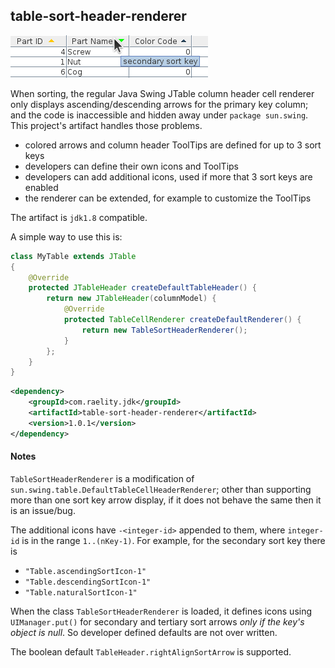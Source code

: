 ## table-sort-header-renderer

![multi-key-header-with-tooltip](images/multi-key-header-with-tooltip.png)

When sorting, the regular Java Swing JTable column header cell renderer only displays ascending/descending arrows for the primary key column; and the code is inaccessible and hidden away under `package sun.swing`. This project's artifact handles those problems.
- colored arrows and column header ToolTips are defined for up to 3 sort keys
- developers can define their own icons and ToolTips
- developers can add additional icons, used if more that 3 sort keys are enabled
- the renderer can be extended, for example to customize the ToolTips

The artifact is `jdk1.8` compatible.

A simple way to use this is:
```java
class MyTable extends JTable
{
    @Override
    protected JTableHeader createDefaultTableHeader() {
        return new JTableHeader(columnModel) {
            @Override
            protected TableCellRenderer createDefaultRenderer() {
                return new TableSortHeaderRenderer();
            }
        };
    }
}
```
```xml
<dependency>
    <groupId>com.raelity.jdk</groupId>
    <artifactId>table-sort-header-renderer</artifactId>
    <version>1.0.1</version>
</dependency>
```

#### Notes

`TableSortHeaderRenderer` is a modification of `sun.swing.table.DefaultTableCellHeaderRenderer`; other than supporting more than one sort key arrow display, if it does not behave the same then it is an issue/bug.

The additional icons have `-<integer-id>` appended to them, where `integer-id` is in the range `1..(nKey-1)`. For example, for the secondary sort key there is
- `"Table.ascendingSortIcon-1"`
- `"Table.descendingSortIcon-1"`
- `"Table.naturalSortIcon-1"`

When the class `TableSortHeaderRenderer` is loaded, it defines icons using `UIManager.put()` for secondary and tertiary sort arrows _only if the key's object is null_. So developer defined defaults are not over written. 

The boolean default `TableHeader.rightAlignSortArrow` is supported.

